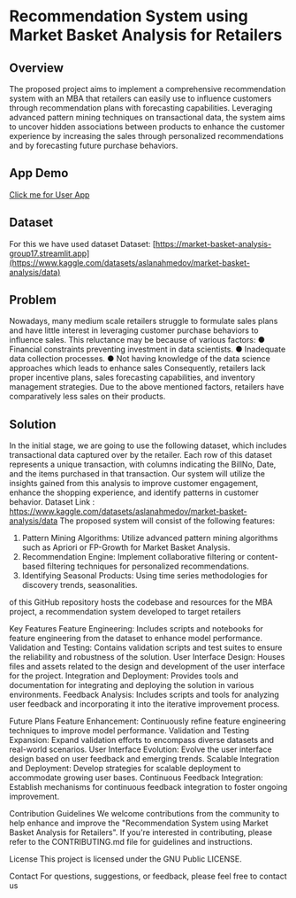 # Recommendation System using Market Basket Analysis for Retailers

## Overview 

The proposed project aims to implement a comprehensive recommendation system with an MBA that retailers can easily use to influence customers through recommendation plans with forecasting capabilities. Leveraging advanced pattern mining techniques on transactional data, the system aims to uncover hidden associations between products to enhance the customer experience by increasing the sales through personalized recommendations and by forecasting future purchase behaviors.

## App Demo
[Click me for User App](https://kidney-tumor-identification.streamlit.app/)

## Dataset

For this we have used dataset 
Dataset: [https://market-basket-analysis-group17.streamlit.app](https://www.kaggle.com/datasets/aslanahmedov/market-basket-analysis/data)

## Problem

Nowadays, many medium scale retailers struggle to formulate sales plans and have little interest in leveraging customer purchase behaviors to influence sales. This reluctance may be because of various factors:
● Financial constraints preventing investment in data scientists.
● Inadequate data collection processes.
● Not having knowledge of the data science approaches which leads to enhance sales
Consequently, retailers lack proper incentive plans, sales forecasting capabilities, and inventory management strategies. Due to the above mentioned factors, retailers have comparatively less sales on their products.

## Solution

In the initial stage, we are going to use the following dataset, which includes transactional data captured over by the retailer. Each row of this dataset represents a unique transaction, with columns indicating the BillNo, Date, and the items purchased in that transaction.
Our system will utilize the insights gained from this analysis to improve customer engagement, enhance the shopping experience, and identify patterns in customer behavior.
Dataset Link : https://www.kaggle.com/datasets/aslanahmedov/market-basket-analysis/data The proposed system will consist of the following features:
1. Pattern Mining Algorithms: Utilize advanced pattern mining algorithms such as Apriori or FP-Growth for Market Basket Analysis.
2. Recommendation Engine: Implement collaborative filtering or content-based filtering techniques for personalized recommendations.
3. Identifying Seasonal Products: Using time series methodologies for discovery trends, seasonalities.






of this GitHub repository hosts the codebase and resources for the MBA project, a recommendation system developed to target retailers

Key Features Feature Engineering: Includes scripts and notebooks for feature engineering from the dataset to enhance model performance. Validation and Testing: Contains validation scripts and test suites to ensure the reliability and robustness of the solution. User Interface Design: Houses files and assets related to the design and development of the user interface for the project. Integration and Deployment: Provides tools and documentation for integrating and deploying the solution in various environments. Feedback Analysis: Includes scripts and tools for analyzing user feedback and incorporating it into the iterative improvement process.

Future Plans Feature Enhancement: Continuously refine feature engineering techniques to improve model performance. Validation and Testing Expansion: Expand validation efforts to encompass diverse datasets and real-world scenarios. User Interface Evolution: Evolve the user interface design based on user feedback and emerging trends. Scalable Integration and Deployment: Develop strategies for scalable deployment to accommodate growing user bases. Continuous Feedback Integration: Establish mechanisms for continuous feedback integration to foster ongoing improvement.

Contribution Guidelines We welcome contributions from the community to help enhance and improve the "Recommendation System using Market Basket Analysis for Retailers". If you're interested in contributing, please refer to the CONTRIBUTING.md file for guidelines and instructions.

License This project is licensed under the GNU Public LICENSE.

Contact For questions, suggestions, or feedback, please feel free to contact us
